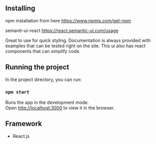 ## Installing 

npm installation from here
https://www.npmjs.com/get-npm

semanti-ui-react
https://react.semantic-ui.com/usage

Great to use for quick styling. Documentation is always provided with examples that can be tested right on the site. This ui also has react components that can simplify code.


## Running the project

In the project directory, you can run:

### `npm start`

Runs the app in the development mode.<br>
Open [http://localhost:3000](http://localhost:3000) to view it in the browser.


## Framework

- React.js
